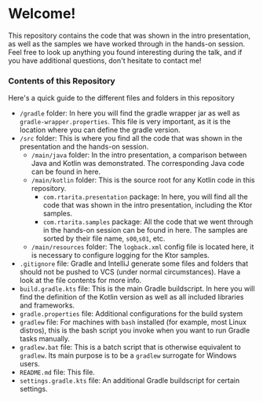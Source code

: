 # Welcome!

This repository contains the code that was shown in the intro presentation, as well as the samples we have worked
through in the hands-on session. Feel free to look up anything you found interesting during the talk, and if you have
additional questions, don't hesitate to contact me!

### Contents of this Repository

Here's a quick guide to the different files and folders in this repository

- `/gradle` folder: In here you will find the gradle wrapper jar as well as `gradle-wrapper.properties`. This file is
  very important, as it is the location where you can define the gradle version.
- `/src` folder: This is where you find all the code that was shown in the presentation and the hands-on session.
    - `/main/java` folder: In the intro presentation, a comparison between Java and Kotlin was demonstrated. The
      corresponding Java code can be found in here.
    - `/main/kotlin` folder: This is the source root for any Kotlin code in this repository.
        - `com.rtarita.presentation` package: In here, you will find all the code that was shown in the intro
          presentation, including the Ktor samples.
        - `com.rtarita.samples` package: All the code that we went through in the hands-on session can be found in here.
          The samples are sorted by their file name, `s00`,`s01`, etc.
    - `/main/resources` folder: The `logback.xml` config file is located here, it is necessary to configure logging for
      the Ktor samples.
- `.gitignore` file: Gradle and IntelliJ generate some files and folders that should not be pushed to VCS (under normal
  circumstances). Have a look at the file contents for more info.
- `build.gradle.kts` file: This is the main Gradle buildscript. In here you will find the definition of the Kotlin
  version as well as all included libraries and frameworks.
- `gradle.properties` file: Additional configurations for the build system
- `gradlew` file: For machines with `bash` installed (for example, most Linux distros), this is the bash script you
  invoke when you want to run Gradle tasks manually.
- `gradlew.bat` file: This is a batch script that is otherwise equivalent to `gradlew`. Its main purpose is to be
  a `gradlew` surrogate for Windows users.
- `README.md` file: This file.
- `settings.gradle.kts` file: An additional Gradle buildscript for certain settings.